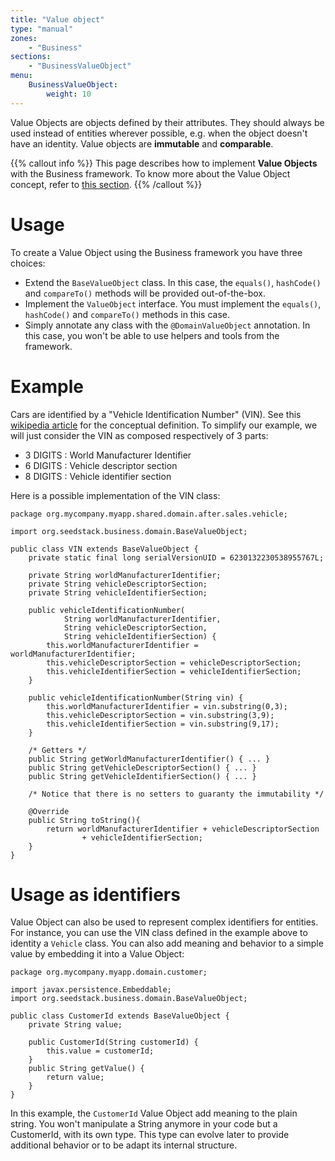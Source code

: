 ```yaml
---
title: "Value object"
type: "manual"
zones:
    - "Business"
sections:
    - "BusinessValueObject"
menu:
    BusinessValueObject:
        weight: 10
---
```


Value Objects are objects defined by their attributes. They should always be used instead of entities wherever possible, 
e.g. when the object doesn't have an identity. Value objects are **immutable** and **comparable**.

{{% callout info %}}
This page describes how to implement **Value Objects** with the Business framework. To know more about the Value Object
concept, refer to [this section](../../concepts/domain-model/#value-object).
{{% /callout %}}

# Usage 

To create a Value Object using the Business framework you have three choices:

* Extend the `BaseValueObject` class. In this case, the `equals()`, `hashCode()` and `compareTo()` methods will be 
provided out-of-the-box.
* Implement the `ValueObject` interface. You must implement the `equals()`, `hashCode()` and `compareTo()` methods in
this case.
* Simply annotate any class with the `@DomainValueObject` annotation. In this case, you won't be able to use helpers and 
tools from the framework.

# Example

Cars are identified by a "Vehicle Identification Number" (VIN). See this [wikipedia article](http://en.wikipedia.org/wiki/Vehicle_Identification_Number#Components_of_the_VIN)
for the conceptual definition. To simplify our example, we will just consider the VIN as composed respectively of 3 parts:

* 3 DIGITS : World Manufacturer Identifier
* 6 DIGITS : Vehicle descriptor section
* 8 DIGITS : Vehicle identifier section

Here is a possible implementation of the VIN class:

	package org.mycompany.myapp.shared.domain.after.sales.vehicle;
	
	import org.seedstack.business.domain.BaseValueObject;
	
	public class VIN extends BaseValueObject {
		private static final long serialVersionUID = 6230132230538955767L;
	
		private String worldManufacturerIdentifier;
		private String vehicleDescriptorSection;
		private String vehicleIdentifierSection;
	   
		public vehicleIdentificationNumber(
				String worldManufacturerIdentifier,
				String vehicleDescriptorSection,
				String vehicleIdentifierSection) {
			this.worldManufacturerIdentifier = worldManufacturerIdentifier;
			this.vehicleDescriptorSection = vehicleDescriptorSection;
			this.vehicleIdentifierSection = vehicleIdentifierSection;
		}
		
		public vehicleIdentificationNumber(String vin) {
			this.worldManufacturerIdentifier = vin.substring(0,3);
			this.vehicleDescriptorSection = vin.substring(3,9);
			this.vehicleIdentifierSection = vin.substring(9,17);
		}
	
		/* Getters */
		public String getWorldManufacturerIdentifier() { ... }
		public String getVehicleDescriptorSection() { ... }
		public String getVehicleIdentifierSection() { ... }
	
		/* Notice that there is no setters to guaranty the immutability */
	
		@Override
		public String toString(){
			return worldManufacturerIdentifier + vehicleDescriptorSection
					+ vehicleIdentifierSection;
		}
	}

# Usage as identifiers

Value Object can also be used to represent complex identifiers for entities. For instance, you can use the VIN class defined
in the example above to identity a `Vehicle` class. You can also add meaning and behavior to a simple value by embedding
it into a Value Object: 

	package org.mycompany.myapp.domain.customer;
	
	import javax.persistence.Embeddable;
	import org.seedstack.business.domain.BaseValueObject;
	
	public class CustomerId extends BaseValueObject {
		private String value;
		 
		public CustomerId(String customerId) {
			this.value = customerId;
		}
		public String getValue() {
			return value;
		}
	}

In this example, the `CustomerId` Value Object add meaning to the plain string. You won't manipulate a String anymore
in your code but a CustomerId, with its own type. This type can evolve later to provide additional behavior or to
be adapt its internal structure.
